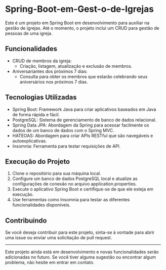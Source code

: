 # Spring-Boot-em-Gest-o-de-Igrejas

Este é um projeto em Spring Boot em desenvolvimento para auxiliar na gestão de igrejas. Até o momento, o projeto inclui um CRUD para gestão de pessoas de uma igreja.

## Funcionalidades

- CRUD de membros da igreja:
  - Criação, listagem, atualização e exclusão de membros.
- Aniversariantes dos próximos 7 dias:
  - Consulta para obter os membros que estarão celebrando seus aniversários nos próximos 7 dias.

## Tecnologias Utilizadas

- Spring Boot: Framework Java para criar aplicativos baseados em Java de forma rápida e fácil.
- PostgreSQL: Sistema de gerenciamento de banco de dados relacional.
- Spring Data JPA: Abordagem da Spring para acessar facilmente os dados de um banco de dados com o Spring MVC.
- HATEOAS: Abordagem para criar APIs RESTful que são navegáveis e autoexplicativas.
- Insomnia: Ferramenta para testar requisições de API.

## Execução do Projeto

1. Clone o repositório para sua máquina local.
2. Configure um banco de dados PostgreSQL local e atualize as configurações de conexão no arquivo application.properties.
3. Execute o aplicativo Spring Boot e certifique-se de que ele esteja em execução.
4. Use ferramentas como Insomnia para testar as diferentes funcionalidades disponíveis.

## Contribuindo

Se você deseja contribuir para este projeto, sinta-se à vontade para abrir uma issue ou enviar uma solicitação de pull request.

---

Este projeto ainda está em desenvolvimento e novas funcionalidades serão adicionadas no futuro. Se você tiver alguma sugestão ou encontrar algum problema, não hesite em entrar em contato.

